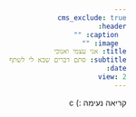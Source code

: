 ```yaml
---
cms_exclude: true
header:
  caption: ""
  image: ""
title: אני עצמי ואנוכי
subtitle: סתם דברים שבא לי לשתף
date: 
view: 2
---
```


<html dir="rtl">

קריאה נעימה :)
c